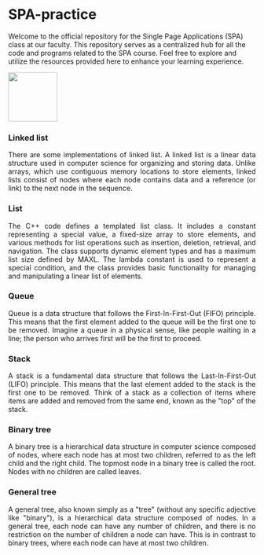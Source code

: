 # SPA-practice
Welcome to the official repository for the Single Page Applications (SPA) class at our faculty. This repository serves as a centralized hub for all the code and programs related to the SPA course. Feel free to explore and utilize the resources provided here to enhance your learning experience.

<img src= "https://upload.wikimedia.org/wikipedia/commons/thumb/1/18/ISO_C%2B%2B_Logo.svg/1200px-ISO_C%2B%2B_Logo.svg.png" width = "100" height="100">

### Linked list
  
<p align="justify">
There are some implementations of linked list. A linked list is a linear data structure used in computer science for organizing and storing data. Unlike arrays, which use contiguous memory locations to store elements, linked lists consist of nodes where each node contains data and a reference (or link) to the next node in the sequence.
</p>

### List
  
<p align="justify">
The C++ code defines a templated list class. It includes a constant representing a special value, a fixed-size array to store elements, and various methods for list operations such as insertion, deletion, retrieval, and navigation. The class supports dynamic element types and has a maximum list size defined by MAXL. The lambda constant is used to represent a special condition, and the class provides basic functionality for managing and manipulating a linear list of elements.
</p>

### Queue

<p align="justify">
Queue is a data structure that follows the First-In-First-Out (FIFO) principle. This means that the first element added to the queue will be the first one to be removed. Imagine a queue in a physical sense, like people waiting in a line; the person who arrives first will be the first to proceed.
</p>

### Stack

<p align="justify">
A stack is a fundamental data structure that follows the Last-In-First-Out (LIFO) principle. This means that the last element added to the stack is the first one to be removed. Think of a stack as a collection of items where items are added and removed from the same end, known as the "top" of the stack.
</p>

### Binary tree

<p align="justify">
A binary tree is a hierarchical data structure in computer science composed of nodes, where each node has at most two children, referred to as the left child and the right child. The topmost node in a binary tree is called the root. Nodes with no children are called leaves.
</p>

### General tree

<p align="justify">
A general tree, also known simply as a "tree" (without any specific adjective like "binary"), is a hierarchical data structure composed of nodes. In a general tree, each node can have any number of children, and there is no restriction on the number of children a node can have. This is in contrast to binary trees, where each node can have at most two children.
</p>
